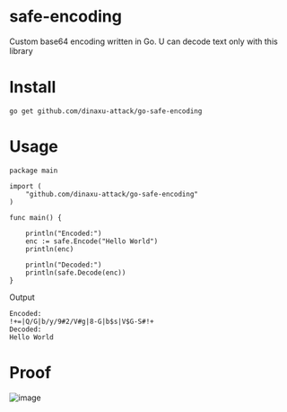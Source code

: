 # safe-encoding
Custom base64 encoding written in Go. U can decode text only with this library

# Install
```
go get github.com/dinaxu-attack/go-safe-encoding
```

# Usage
```
package main

import (
	"github.com/dinaxu-attack/go-safe-encoding"
)

func main() {

	println("Encoded:")
	enc := safe.Encode("Hello World")
	println(enc)

	println("Decoded:")
	println(safe.Decode(enc))
}
```

Output
```
Encoded:
!+=|Q/G|b/y/9#2/V#g|8-G|b$s|V$G-S#!+
Decoded:
Hello World
```

# Proof
![image](https://user-images.githubusercontent.com/102496559/205692691-a3a180fc-e7dc-4a1a-9a26-1d8716aa4902.png)


